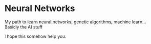 # Neural Networks
My path to learn neural networks, genetic algorithms, machine learn...
Basicly the AI stuff

I hope this somehow help you.
